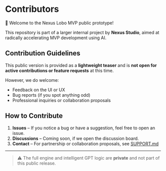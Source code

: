 # Contributors

👋 Welcome to the Nexus Lobo MVP public prototype!

This repository is part of a larger internal project by **Nexus Studio**, aimed at radically accelerating MVP development using AI.

## Contribution Guidelines

This public version is provided as a **lightweight teaser** and is **not open for active contributions or feature requests** at this time.

However, we do welcome:

- Feedback on the UI or UX
- Bug reports (if you spot anything odd)
- Professional inquiries or collaboration proposals

## How to Contribute

1. **Issues** – If you notice a bug or have a suggestion, feel free to open an issue.
2. **Discussions** – Coming soon, if we open the discussion board.
3. **Contact** – For partnership or collaboration proposals, see [SUPPORT.md](./SUPPORT.md)

---

> ⚠️ The full engine and intelligent GPT logic are **private** and not part of this public release.
